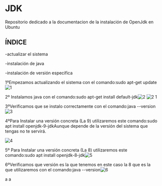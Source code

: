 # JDK
Repositorio dedicado a la documentacion de la instalación de OpenJdk en Ubuntu

## ÍNDICE

-actualizar el sistema

-instalación de java

-instalación de versión específica




1ºEmpezamos actualizando el sistema con el comando:sudo apt-get update![1](https://user-images.githubusercontent.com/91209288/134735561-5b6f070c-5b4a-437e-89bd-f859f55c3abe.PNG)

2º Instalamos java con el comando:sudo apt-get install default-jdk![2](https://user-images.githubusercontent.com/91209288/134735632-1934f39b-86db-41df-8f97-7954844e2ec2.PNG)
![2 1](https://user-images.githubusercontent.com/91209288/134735641-a2394319-4acc-4a39-b9ff-d355be222297.PNG)

3ºVerificamos que se instalo correctamente con el comando:java --version
![3](https://user-images.githubusercontent.com/91209288/134735700-2acfb90d-c01d-425b-83b7-58fe32b5f147.PNG)

4ºPara Instalar una versión concreta (La 9) utilizaremos este comando:sudo apt install
openjdk-9-jdkAunque depende de la versión del sistema que tengas no te servirá.

![4](https://user-images.githubusercontent.com/91209288/134735944-520ddcec-0ff1-497c-b5bb-20bb568912ca.PNG)

5º Para Instalar una versión concreta (La 8) utilizaremos este comando:sudo apt install
openjdk-8-jdk![5](https://user-images.githubusercontent.com/91209288/134735981-1bf40357-cb42-4c49-a078-cfcae64da604.PNG)

6ºVerificamos que versión es la que tenemos en este caso la 8 que es la que utilizaremos
con el comando:java --version![6](https://user-images.githubusercontent.com/91209288/134736019-10f1305d-e99c-4069-b70b-21d80bb11b2a.PNG)

a
a
